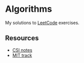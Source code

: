 # Algorithms

My solutions to [LeetCode](https://leetcode.com/) exercises.

## Resources
 - [CSI notes](https://bradfieldcs.com/algos/)
 - [MIT track](https://ocw.mit.edu/courses/electrical-engineering-and-computer-science/6-006-introduction-to-algorithms-fall-2011/lecture-videos/)